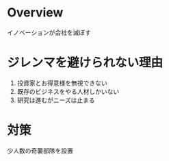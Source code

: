 # Overview
イノベーションが会社を滅ぼす

# ジレンマを避けられない理由
1. 投資家とお得意様を無視できない
2. 既存のビジネスをやる人材しかいない
3. 研究は進むがニーズは止まる

# 対策
少人数の奇襲部隊を設置

